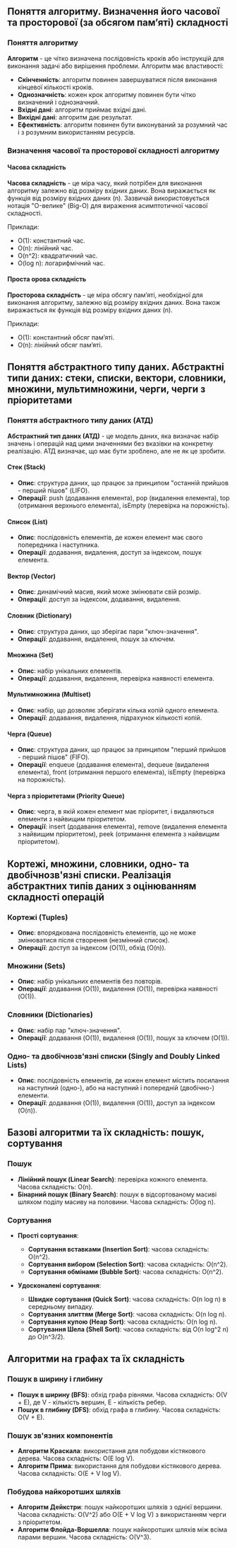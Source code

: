 
## Поняття алгоритму. Визначення його часової та просторової (за обсягом пам’яті) складності

### Поняття алгоритму
**Алгоритм** - це чітко визначена послідовність кроків або інструкцій для виконання задачі або вирішення проблеми. Алгоритм має властивості:
- **Скінченність**: алгоритм повинен завершуватися після виконання кінцевої кількості кроків.
- **Однозначність**: кожен крок алгоритму повинен бути чітко визначений і однозначний.
- **Вхідні дані**: алгоритм приймає вхідні дані.
- **Вихідні дані**: алгоритм дає результат.
- **Ефективність**: алгоритм повинен бути виконуваний за розумний час і з розумним використанням ресурсів.

### Визначення часової та просторової складності алгоритму

#### Часова складність
**Часова складність** - це міра часу, який потрібен для виконання алгоритму залежно від розміру вхідних даних. Вона виражається як функція від розміру вхідних даних \(n\). Зазвичай використовується нотація "O-велике" (Big-O) для вираження асимптотичної часової складності.

Приклади:
- O(1): константний час.
- O(n): лінійний час.
- O(n^2): квадратичний час.
- O(log n): логарифмічний час.

#### Проста орова складність
**Просторова складність** - це міра обсягу пам’яті, необхідної для виконання алгоритму, залежно від розміру вхідних даних. Вона також виражається як функція від розміру вхідних даних \(n\).

Приклади:
- O(1): константний обсяг пам’яті.
- O(n): лінійний обсяг пам’яті.

## Поняття абстрактного типу даних. Абстрактні типи даних: стеки, списки, вектори, словники, множини, мультимножини, черги, черги з пріоритетами

### Поняття абстрактного типу даних (АТД)
**Абстрактний тип даних (АТД)** - це модель даних, яка визначає набір значень і операцій над цими значеннями без вказівки на конкретну реалізацію. АТД визначає, що має бути зроблено, але не як це зробити.

#### Стек (Stack)
- **Опис**: структура даних, що працює за принципом "останній прийшов - перший пішов" (LIFO).
- **Операції**: push (додавання елемента), pop (видалення елемента), top (отримання верхнього елемента), isEmpty (перевірка на порожність).

#### Список (List)
- **Опис**: послідовність елементів, де кожен елемент має свого попередника і наступника.
- **Операції**: додавання, видалення, доступ за індексом, пошук елемента.

#### Вектор (Vector)
- **Опис**: динамічний масив, який може змінювати свій розмір.
- **Операції**: доступ за індексом, додавання, видалення.

#### Словник (Dictionary)
- **Опис**: структура даних, що зберігає пари "ключ-значення".
- **Операції**: додавання, видалення, пошук за ключем.

#### Множина (Set)
- **Опис**: набір унікальних елементів.
- **Операції**: додавання, видалення, перевірка наявності елемента.

#### Мультимножина (Multiset)
- **Опис**: набір, що дозволяє зберігати кілька копій одного елемента.
- **Операції**: додавання, видалення, підрахунок кількості копій.

#### Черга (Queue)
- **Опис**: структура даних, що працює за принципом "перший прийшов - перший пішов" (FIFO).
- **Операції**: enqueue (додавання елемента), dequeue (видалення елемента), front (отримання першого елемента), isEmpty (перевірка на порожність).

#### Черга з пріоритетами (Priority Queue)
- **Опис**: черга, в якій кожен елемент має пріоритет, і видаляються елементи з найвищим пріоритетом.
- **Операції**: insert (додавання елемента), remove (видалення елемента з найвищим пріоритетом), peek (отримання елемента з найвищим пріоритетом).

## Кортежі, множини, словники, одно- та двобічнозв'язні списки. Реалізація абстрактних типів даних з оцінюванням складності операцій

### Кортежі (Tuples)
- **Опис**: впорядкована послідовність елементів, що не може змінюватися після створення (незмінний список).
- **Операції**: доступ за індексом (O(1)), обхід (O(n)).

### Множини (Sets)
- **Опис**: набір унікальних елементів без повторів.
- **Операції**: додавання (O(1)), видалення (O(1)), перевірка наявності (O(1)).

### Словники (Dictionaries)
- **Опис**: набір пар "ключ-значення".
- **Операції**: додавання (O(1)), видалення (O(1)), пошук за ключем (O(1)).

### Одно- та двобічнозв'язні списки (Singly and Doubly Linked Lists)
- **Опис**: послідовність елементів, де кожен елемент містить посилання на наступний (одно-), або на наступний і попередній (двобічно-) елементи.
- **Операції**: додавання (O(1)), видалення (O(1)), доступ за індексом (O(n)).

## Базові алгоритми та їх складність: пошук, сортування

### Пошук
- **Лінійний пошук (Linear Search)**: перевірка кожного елемента. Часова складність: O(n).
- **Бінарний пошук (Binary Search)**: пошук в відсортованому масиві шляхом поділу масиву на половини. Часова складність: O(log n).

### Сортування
- **Прості сортування**:
  - **Сортування вставками (Insertion Sort)**: часова складність: O(n^2).
  - **Сортування вибором (Selection Sort)**: часова складність: O(n^2).
  - **Сортування обмінами (Bubble Sort)**: часова складність: O(n^2).

- **Удосконалені сортування**:
  - **Швидке сортування (Quick Sort)**: часова складність: O(n log n) в середньому випадку.
  - **Сортування злиттям (Merge Sort)**: часова складність: O(n log n).
  - **Сортування купою (Heap Sort)**: часова складність: O(n log n).
  - **Сортування Шела (Shell Sort)**: часова складність: від O(n log^2 n) до O(n^3/2).

## Алгоритми на графах та їх складність

### Пошук в ширину і глибину
- **Пошук в ширину (BFS)**: обхід графа рівнями. Часова складність: O(V + E), де V - кількість вершин, E - кількість ребер.
- **Пошук в глибину (DFS)**: обхід графа в глибину. Часова складність: O(V + E).

### Пошук зв'язних компонентів
- **Алгоритм Краскала**: використання для побудови кістякового дерева. Часова складність: O(E log V).
- **Алгоритм Прима**: використання для побудови кістякового дерева. Часова складність: O(E + V log V).

### Побудова найкоротших шляхів
- **Алгоритм Дейкстри**: пошук найкоротших шляхів з однієї вершини. Часова складність: O(V^2) або O(E + V log V) з використанням черги з пріоритетом.
- **Алгоритм Флойда-Воршелла**: пошук найкоротших шляхів між всіма парами вершин. Часова складність: O(V^3).
